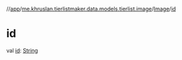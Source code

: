 //[app](../../../index.md)/[me.khruslan.tierlistmaker.data.models.tierlist.image](../index.md)/[Image](index.md)/[id](id.md)

# id

val [id](id.md): [String](https://kotlinlang.org/api/latest/jvm/stdlib/kotlin/-string/index.html)
